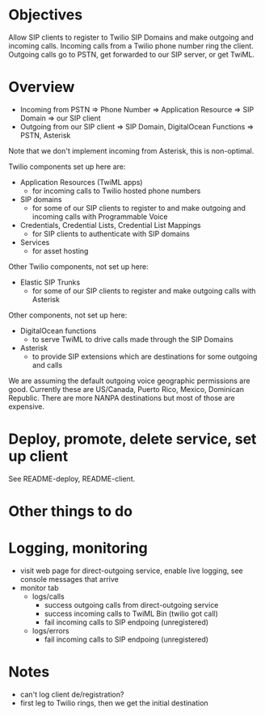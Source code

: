 # Objectives

Allow SIP clients to register to Twilio SIP Domains and make outgoing and incoming calls. Incoming calls from a Twilio phone number ring the client. Outgoing calls go to PSTN, get forwarded to our SIP server, or get TwiML.

# Overview

- Incoming from PSTN => Phone Number => Application Resource  => SIP Domain => our SIP client
- Outgoing from our SIP client => SIP Domain, DigitalOcean Functions => PSTN, Asterisk

Note that we don't implement incoming from Asterisk, this is non-optimal.

Twilio components set up here are:
- Application Resources (TwiML apps)
  - for incoming calls to Twilio hosted phone numbers
- SIP domains
  - for some of our SIP clients to register to and make outgoing and incoming calls with Programmable Voice
- Credentials, Credential Lists, Credential List Mappings
  - for SIP clients to authenticate with SIP domains
- Services
  - for asset hosting

Other Twilio components, not set up here:
- Elastic SIP Trunks
  - for some of our SIP clients to register and make outgoing calls with Asterisk

Other components, not set up here:
- DigitalOcean functions
  - to serve TwiML to drive calls made through the SIP Domains
- Asterisk
  - to provide SIP extensions which are destinations for some outgoing and calls

We are assuming the default outgoing voice geographic permissions are good. Currently these are US/Canada, Puerto Rico, Mexico, Dominican Republic. There are more NANPA destinations but most of those are expensive.

# Deploy, promote, delete service, set up client

See README-deploy, README-client.

# Other things to do

# Logging, monitoring

- visit web page for direct-outgoing service, enable live logging, see console messages that arrive
- monitor tab
    - logs/calls
        - success outgoing calls from direct-outgoing service
        - success incoming calls to TwiML Bin (twilio got call)
        - fail incoming calls to SIP endpoing (unregistered)
    - logs/errors
        - fail incoming calls to SIP endpoing (unregistered)

# Notes

- can't log client de/registration?
- first leg to Twilio rings, then we get the initial destination
